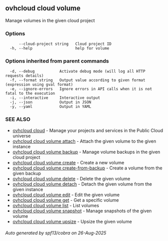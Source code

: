 ## ovhcloud cloud volume

Manage volumes in the given cloud project

### Options

```
      --cloud-project string   Cloud project ID
  -h, --help                   help for volume
```

### Options inherited from parent commands

```
  -d, --debug           Activate debug mode (will log all HTTP requests details)
  -f, --format string   Output value according to given format (expression using gval format)
  -e, --ignore-errors   Ignore errors in API calls when it is not fatal to the execution
  -i, --interactive     Interactive output
  -j, --json            Output in JSON
  -y, --yaml            Output in YAML
```

### SEE ALSO

* [ovhcloud cloud](ovhcloud_cloud.md)	 - Manage your projects and services in the Public Cloud universe
* [ovhcloud cloud volume attach](ovhcloud_cloud_volume_attach.md)	 - Attach the given volume to the given instance
* [ovhcloud cloud volume backup](ovhcloud_cloud_volume_backup.md)	 - Manage volume backups in the given cloud project
* [ovhcloud cloud volume create](ovhcloud_cloud_volume_create.md)	 - Create a new volume
* [ovhcloud cloud volume create-from-backup](ovhcloud_cloud_volume_create-from-backup.md)	 - Create a volume from the given backup
* [ovhcloud cloud volume delete](ovhcloud_cloud_volume_delete.md)	 - Delete the given volume
* [ovhcloud cloud volume detach](ovhcloud_cloud_volume_detach.md)	 - Detach the given volume from the given instance
* [ovhcloud cloud volume edit](ovhcloud_cloud_volume_edit.md)	 - Edit the given volume
* [ovhcloud cloud volume get](ovhcloud_cloud_volume_get.md)	 - Get a specific volume
* [ovhcloud cloud volume list](ovhcloud_cloud_volume_list.md)	 - List volumes
* [ovhcloud cloud volume snapshot](ovhcloud_cloud_volume_snapshot.md)	 - Manage snapshots of the given volume
* [ovhcloud cloud volume upsize](ovhcloud_cloud_volume_upsize.md)	 - Upsize the given volume

###### Auto generated by spf13/cobra on 26-Aug-2025
